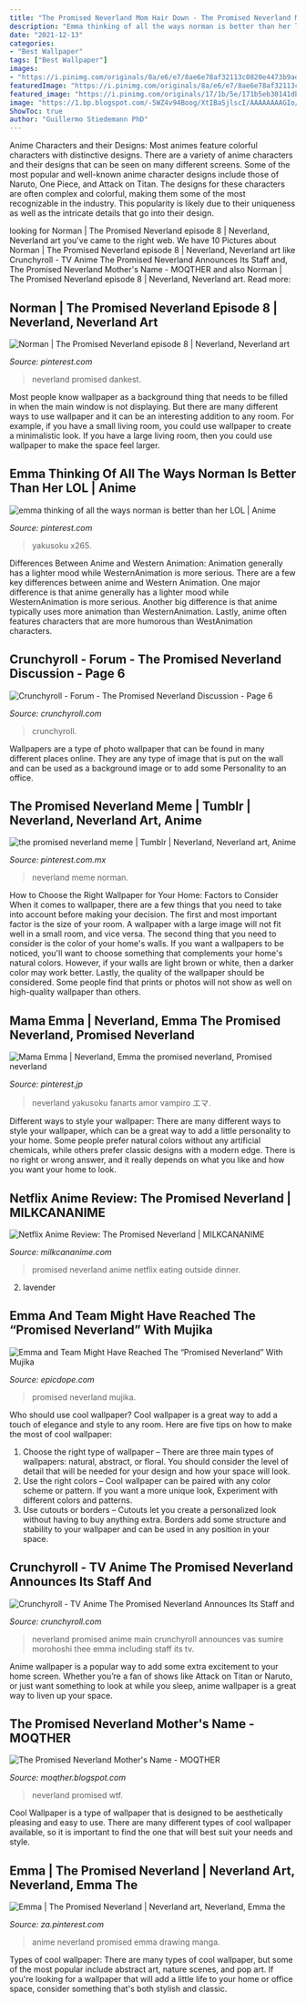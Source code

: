 ```yaml
---
title: "The Promised Neverland Mom Hair Down - The Promised Neverland Meme"
description: "Emma thinking of all the ways norman is better than her lol"
date: "2021-12-13"
categories:
- "Best Wallpaper"
tags: ["Best Wallpaper"]
images:
- "https://i.pinimg.com/originals/8a/e6/e7/8ae6e78af32113c0820e4473b9ade648.jpg"
featuredImage: "https://i.pinimg.com/originals/8a/e6/e7/8ae6e78af32113c0820e4473b9ade648.jpg"
featured_image: "https://i.pinimg.com/originals/17/1b/5e/171b5eb30141db84c96c10da18719af4.jpg"
image: "https://1.bp.blogspot.com/-5WZ4v94Boog/XtIBaSjlscI/AAAAAAAAGIo/c8AB5uP_Qj8FS2B9OFzpFkUun41MJZc0QCLcBGAsYHQ/s1600/The%2BPromised%2BNeverland%2Bdinner%2Bhall%2Bby%2BMILKCANANIME.png"
ShowToc: true
author: "Guillermo Stiedemann PhD"
---
```



Anime Characters and their Designs: Most animes feature colorful characters with distinctive designs.
There are a variety of anime characters and their designs that can be seen on many different screens. Some of the most popular and well-known anime character designs include those of Naruto, One Piece, and Attack on Titan. The designs for these characters are often complex and colorful, making them some of the most recognizable in the industry. This popularity is likely due to their uniqueness as well as the intricate details that go into their design.

	

		
looking for Norman | The Promised Neverland episode 8 | Neverland, Neverland art you've came to the right web. We have 10 Pictures about Norman | The Promised Neverland episode 8 | Neverland, Neverland art like Crunchyroll - TV Anime The Promised Neverland Announces Its Staff and, The Promised Neverland Mother&#039;s Name - MOQTHER and also Norman | The Promised Neverland episode 8 | Neverland, Neverland art. Read more:
		
    
## Norman | The Promised Neverland Episode 8 | Neverland, Neverland Art

<img loading=lazy src="https://i.pinimg.com/originals/e5/94/68/e59468857c20db44ffa33a8570b486de.jpg" onerror="this.onerror=null;this.src='https://tse3.mm.bing.net/th?id=OIP.uq3FF2l6T3yhNn2vUopJkwHaGX&amp;pid=15.1';" alt="Norman | The Promised Neverland episode 8 | Neverland, Neverland art">

_Source: pinterest.com_

>neverland promised dankest. 

	

Most people know wallpaper as a background thing that needs to be filled in when the main window is not displaying. But there are many different ways to use wallpaper and it can be an interesting addition to any room. For example, if you have a small living room, you could use wallpaper to create a minimalistic look. If you have a large living room, then you could use wallpaper to make the space feel larger.

    
## Emma Thinking Of All The Ways Norman Is Better Than Her LOL | Anime

<img loading=lazy src="https://i.pinimg.com/originals/8a/e6/e7/8ae6e78af32113c0820e4473b9ade648.jpg" onerror="this.onerror=null;this.src='https://tse2.mm.bing.net/th?id=OIP.zJ772ghrpDVIsQGOch0N4AHaEF&amp;pid=15.1';" alt="emma thinking of all the ways norman is better than her LOL | Anime">

_Source: pinterest.com_

>yakusoku x265. 

	

Differences Between Anime and Western Animation: Animation generally has a lighter mood while WesternAnimation is more serious.
There are a few key differences between anime and Western Animation. One major difference is that anime generally has a lighter mood while WesternAnimation is more serious. Another big difference is that anime typically uses more animation than WesternAnimation. Lastly, anime often features characters that are more humorous than WestAnimation characters.

    
## Crunchyroll - Forum - The Promised Neverland Discussion - Page 6

<img loading=lazy src="https://img1.ak.crunchyroll.com/i/spire1/562b321a7abb6eaa0f44e6a5e96f94c61547334466_full.png" onerror="this.onerror=null;this.src='https://tse3.mm.bing.net/th?id=OIP.M_9HZ7WM9R9kv_o3YapciwHaFx&amp;pid=15.1';" alt="Crunchyroll - Forum - The Promised Neverland Discussion - Page 6">

_Source: crunchyroll.com_

>crunchyroll. 

	



Wallpapers are a type of photo wallpaper that can be found in many different places online. They are any type of image that is put on the wall and can be used as a background image or to add some Personality to an office.

    
## The Promised Neverland Meme | Tumblr | Neverland, Neverland Art, Anime

<img loading=lazy src="https://i.pinimg.com/originals/17/1b/5e/171b5eb30141db84c96c10da18719af4.jpg" onerror="this.onerror=null;this.src='https://tse3.mm.bing.net/th?id=OIP.7bcN3YJFmt4CTFXUZwwTvwAAAA&amp;pid=15.1';" alt="the promised neverland meme | Tumblr | Neverland, Neverland art, Anime">

_Source: pinterest.com.mx_

>neverland meme norman. 

	

How to Choose the Right Wallpaper for Your Home: Factors to Consider
When it comes to wallpaper, there are a few things that you need to take into account before making your decision. The first and most important factor is the size of your room. A wallpaper with a large image will not fit well in a small room, and vice versa. 
The second thing that you need to consider is the color of your home's walls. If you want a wallpapers to be noticed, you'll want to choose something that complements your home's natural colors. However, if your walls are light brown or white, then a darker color may work better. 
Lastly, the quality of the wallpaper should be considered. Some people find that prints or photos will not show as well on high-quality wallpaper than others.

    
## Mama Emma | Neverland, Emma The Promised Neverland, Promised Neverland

<img loading=lazy src="https://i.pinimg.com/736x/04/91/db/0491dbc5877fd12a88a7372fa3c98e9c.jpg" onerror="this.onerror=null;this.src='https://tse2.mm.bing.net/th?id=OIP.5ghsjo2yeg9YpfCxZoRJygHaJV&amp;pid=15.1';" alt="Mama Emma | Neverland, Emma the promised neverland, Promised neverland">

_Source: pinterest.jp_

>neverland yakusoku fanarts amor vampiro エマ. 

	

Different ways to style your wallpaper:
There are many different ways to style your wallpaper, which can be a great way to add a little personality to your home. Some people prefer natural colors without any artificial chemicals, while others prefer classic designs with a modern edge. There is no right or wrong answer, and it really depends on what you like and how you want your home to look.

    
## Netflix Anime Review: The Promised Neverland | MILKCANANIME

<img loading=lazy src="https://1.bp.blogspot.com/-5WZ4v94Boog/XtIBaSjlscI/AAAAAAAAGIo/c8AB5uP_Qj8FS2B9OFzpFkUun41MJZc0QCLcBGAsYHQ/s1600/The%2BPromised%2BNeverland%2Bdinner%2Bhall%2Bby%2BMILKCANANIME.png" onerror="this.onerror=null;this.src='https://tse4.mm.bing.net/th?id=OIP.jDbP9T2V9vhPhnnndoOLPQHaFs&amp;pid=15.1';" alt="Netflix Anime Review: The Promised Neverland | MILKCANANIME">

_Source: milkcananime.com_

>promised neverland anime netflix eating outside dinner. 

	

2. lavender 

    
## Emma And Team Might Have Reached The “Promised Neverland” With Mujika

<img loading=lazy src="https://www.epicdope.com/wp-content/uploads/2020/04/Mujina.jpg" onerror="this.onerror=null;this.src='https://tse3.mm.bing.net/th?id=OIP.dHOFK09OToQSBKqZ0UqjVgHaJK&amp;pid=15.1';" alt="Emma and Team Might Have Reached The “Promised Neverland” With Mujika">

_Source: epicdope.com_

>promised neverland mujika. 

	

Who should use cool wallpaper?
Cool wallpaper is a great way to add a touch of elegance and style to any room. Here are five tips on how to make the most of cool wallpaper: 
1) Choose the right type of wallpaper – There are three main types of wallpapers: natural, abstract, or floral. You should consider the level of detail that will be needed for your design and how your space will look. 
2) Use the right colors – Cool wallpaper can be paired with any color scheme or pattern. If you want a more unique look, Experiment with different colors and patterns. 
3) Use cutouts or borders – Cutouts let you create a personalized look without having to buy anything extra. Borders add some structure and stability to your wallpaper and can be used in any position in your space.

    
## Crunchyroll - TV Anime The Promised Neverland Announces Its Staff And

<img loading=lazy src="https://img1.ak.crunchyroll.com/i/spire1/292cd8572cf6f083487a92da84e821c11533262604_full.jpg" onerror="this.onerror=null;this.src='https://tse2.mm.bing.net/th?id=OIP.cT1lWNg1U7JAWsekdAPx3wHaJQ&amp;pid=15.1';" alt="Crunchyroll - TV Anime The Promised Neverland Announces Its Staff and">

_Source: crunchyroll.com_

>neverland promised anime main crunchyroll announces vas sumire morohoshi thee emma including staff its tv. 

	

Anime wallpaper is a popular way to add some extra excitement to your home screen. Whether you’re a fan of shows like Attack on Titan or Naruto, or just want something to look at while you sleep, anime wallpaper is a great way to liven up your space.

    
## The Promised Neverland Mother&#039;s Name - MOQTHER

<img loading=lazy src="https://i.pinimg.com/originals/d6/f6/91/d6f691435f095e45629a71fed0538cd9.png" onerror="this.onerror=null;this.src='https://tse2.mm.bing.net/th?id=OIP.xpRgSUdNwVBna4rKc5vfDwHaEL&amp;pid=15.1';" alt="The Promised Neverland Mother&#039;s Name - MOQTHER">

_Source: moqther.blogspot.com_

>neverland promised wtf. 

	

Cool Wallpaper is a type of wallpaper that is designed to be aesthetically pleasing and easy to use. There are many different types of cool wallpaper available, so it is important to find the one that will best suit your needs and style.

    
## Emma | The Promised Neverland | Neverland Art, Neverland, Emma The

<img loading=lazy src="https://i.pinimg.com/736x/8a/9a/d1/8a9ad1df31e975e8140e37173cd234c1.jpg" onerror="this.onerror=null;this.src='https://tse4.mm.bing.net/th?id=OIP.pEsJ8lDpFRabaw7CCQAJnwHaIi&amp;pid=15.1';" alt="Emma | The Promised Neverland | Neverland art, Neverland, Emma the">

_Source: za.pinterest.com_

>anime neverland promised emma drawing manga. 

	

Types of cool wallpaper:
There are many types of cool wallpaper, but some of the most popular include abstract art, nature scenes, and pop art. If you're looking for a wallpaper that will add a little life to your home or office space, consider something that's both stylish and classic.

